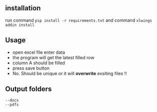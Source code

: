 ## installation
run command
`` pip install -r requirements.txt ``
and command
`` xlwings addin install ``


## Usage
 - open excel file enter data 
 - the program will get the latest filled row 
 - column A should be filled
 - press save button
 - No. Should be unique or it will __overwrite__ exsiting files !! 

## Output folders
    --docs
    --pdfs